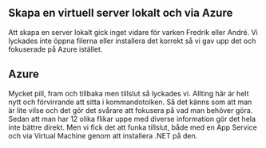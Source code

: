  ## Skapa en virtuell server lokalt och via Azure
 
 Att skapa en server lokalt gick inget vidare för varken Fredrik eller André. Vi lyckades inte öppna filerna
 eller installera det korrekt så vi gav upp det och fokuserade på Azure istället.
 
 ## Azure
 
 Mycket pill, fram och tillbaka men tillslut så lyckades vi. Allting här är helt nytt och förvirrande att sitta
 i kommandotolken. Så det känns som att man är lite vilse och det gör det svårare att fokusera på vad man
 behöver göra. Sedan att man har 12 olika flikar uppe med diverse information gör det hela inte bättre direkt.
 Men vi fick det att funka tillslut, både med en App Service och via Virtual Machine genom att installera
 .NET på den. 

